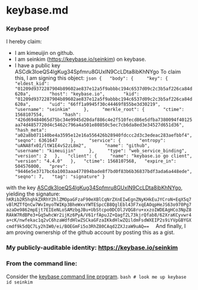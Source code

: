 # keybase.md
### Keybase proof
I hereby claim:
* I am kimeuijin on github.
* I am seinkim (https://keybase.io/seinkim) on keybase.
* I have a public key ASCdk3IoeQS4lgKug34Spfmru8GUxlN9CcLDta8ibKhNYgo
To claim this, I am signing this object:
```json {   "body": {     "key": {       "eldest_kid": "01209d9372287904b89602ae837e12a5f9abbbc194c6537d09c2c3b5af226ca84d620a",       "host": "keybase.io",       "kid": "01209d9372287904b89602ae837e12a5f9abbbc194c6537d09c2c3b5af226ca84d620a",       "uid": "66ff1a9945f30c44469f855be3d30219",       "username": "seinkim"     },     "merkle_root": {       "ctime": 1568107554,       "hash": "426d69484065d75bc34e9945d20daf886c4e2f510fecd86e5dfba7380094f40125aa74d4857720d4c5462c796a4a501e80850c5ec7cb6da8ed3e34527d651d36",       "hash_meta": "a02a8b071140be4a3595e12e16a556426b28940fdccc2d3c3edeac283aefbbf4",       "seqno": 6361647     },     "service": {       "entropy": "uANA8fx0I/ltW1E4vS2zL8m2",       "name": "github",       "username": "kimeuijin"     },     "type": "web_service_binding",     "version": 2   },   "client": {     "name": "keybase.io go client",     "version": "4.4.0"   },   "ctime": 1568107568,   "expire_in": 504576000,   "prev": "9446e5e3717bc6a1003aaa477894bade8f7bd0f83b6b36837bdf3ada6a448ede",   "seqno": 7,   "tag": "signature" } ``` 

with the key [ASCdk3IoeQS4lgKug34Spfmru8GUxlN9CcLDta8ibKhNYgo](https://keybase.io/seinkim), yielding the signature:
```hKRib2R5hqhkZXRhY2hlZMOpaGFzaF90eXBlCqNrZXnEIwEgnZNyKHkEuJYCroN+EqX5q7vBlMZTfQnCw7WvImyoTWIKp3BheWxvYWTESpcCB8QglEbl43F7xqEAOqpHeJS63o970Pg7azaDe9862mpEjt7EIEeNLoSAMzbgJBu+UbStcpo0DCOlJVQG8ru+xxzoIWDEAgHCo3NpZ8RAkW7RdBPe3+Gq5whcWr2ijKz6PyA/V61rfApuJZ+Qagf2L73kjrQfab8/62XraKCyvwr4a+cK/nwfekac1q2vC6hzaWdfdHlwZSCkaGFzaIKkdHlwZQildmFsdWXEIP2s9iYVpGBYGXcmdf9k5dQC7Ly2hIW0/ei/BOEGmFi5o3RhZ80CAqd2ZXJzaW9uAQ==  ```
And finally, I am proving ownership of the github account by posting this as a gist.
### My publicly-auditable identity:  https://keybase.io/seinkim 
### From the command line:
Consider the [keybase command line program](https://keybase.io/download).  ```bash # look me up keybase id seinkim ```
